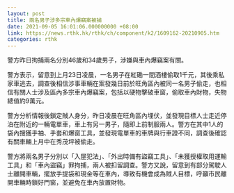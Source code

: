 ```yaml
---
layout: post
title: 兩名男子涉多宗車內爆竊案被捕
date: 2021-09-05 16:01:06.000000000 +08:00
link: https://news.rthk.hk/rthk/ch/component/k2/1609162-20210905.htm
categories: rthk
---
```


警方昨日拘捕兩名分別46歲和34歲男子，涉嫌與車內爆竊案有關。

警方表示，留意到上月23日凌晨，一名男子在紅磡一間酒樓偷取1千元，其後乘私家車逃去，調查後相信涉事車輛在案發幾日前於旺角區內被同一名男子偷走，也相信有關人士涉及區內多宗車內爆竊案，包括以硬物擊破車窗，偷取車內財物，失物總值約9萬元。

警方分析情報後鎖定賊人身分，昨日凌晨在旺角區內埋伏，並發現目標人士走近停泊在附近的一輛電單車，車上有另一男子，隨即上前制服兩人。警方在其中1人的袋內搜獲手袖、手套和爆窗工具，並發現電單車的車牌與行車證不同，調查後確認有關車輛上月中在秀茂坪被偷走。

警方將兩名男子分別以「入屋犯法」、「外出時備有盜竊工具」、「未獲授權取用運輸工具」和「車內盜竊」罪拘捕，兩人被扣留調查。警方又說，留意到有部分駕駛人士離開車輛，擺放手提袋和現金等在車內，導致有機會成為賊人目標，呼籲市民離開車輛時鎖好門窗，並避免在車內放置財物。
